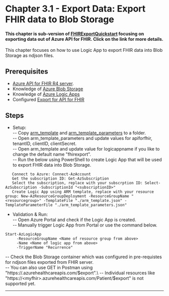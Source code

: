 # Chapter 3.1 - Export Data: Export FHIR data to Blob Storage

#### This chapter is sub-version of [FHIRExportQuickstart](https://github.com/microsoft/health-architectures/tree/master/FHIR/FHIRExportQuickstart) focusing on exporting data out of Azure API for FHIR. Click on the link for more details.

This chapter focuses on how to use Logic App to export FHIR data into Blob Storage as ndjson files.

## Prerequisites
* [Azure API for FHIR R4 server](../Chapter2-AzureAPIforFHIR/ReadMe.md).
* Knowledge of [Azure Blob Storage](https://docs.microsoft.com/en-us/azure/storage/blobs/storage-blobs-introduction)
* Knowledge of [Azure Logic Apps](https://docs.microsoft.com/en-us/azure/logic-apps/)
* Configured [Export for API for FHIR](https://docs.microsoft.com/en-us/azure/healthcare-apis/configure-export-data)

## Steps
* Setup:\
-- Copy [arm_template](./arm_template.json) and [arm_template_parameters](arm_template_parameters.json) to a folder.\
-- Open arm_template_parameters and update values for apiforfhir, tenantID, clientID, clientSecret.\
-- Open arm_template and update value for logicappname if you like to change the default name "fhirexport".\
-- Run the below using PowerShell to create Logic App that will be used to export FHIR data into Blob Storage.
```
   Connect to Azure: Connect-AzAccount
   Get the subscription ID: Get-AzSubscription
   Select the subscription, replace with your subscrption ID: Select-AzSubscription -SubscriptionId "<subscriptionID>"
   Create Logic App using ARM template, replace with your resource group: New-AzResourceGroupDeployment -ResourceGroupName "<resourcegroup>" -TemplateFile "./arm_template.json" -TemplateParameterFile "./arm_template_parameters.json"
```
* Validation & Run:\
-- Open Azure Portal and check if the Logic App is created.\
-- Manually trigger Logic App from Portal or use the command below.
```
Start-AzLogicApp 
     -ResourceGroupName <Name of resource group from above> 
     -Name <Name of logic app from above>
     -TriggerName "Recurrence"
```
-- Check the Blob Storage container which was configured in pre-requistes for ndjson files exported from FHIR server.\
-- You can also use GET in Postman using "https://<myfhir>.azurehealthcareapis.com/$export".\
-- Individual resources like "https://<myfhir>.azurehealthcareapis.com/Patient/$export" is not supported yet.


*** 


